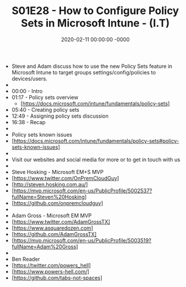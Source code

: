 ﻿---
layout: post
title: "S01E28 - How to Configure Policy Sets in Microsoft Intune - (I.T)"
date: 2020-02-11 00:00:00 -0000
categories:
---
 * Steve and Adam discuss how to use the new Policy Sets feature in Microsoft Intune to target groups settings/config/policies to devices/users.
 * 
 * 00:00 - Intro
 * 01:17 - Policy sets overview
   -  [https://docs.microsoft.com/intune/fundamentals/policy-sets]
 * 05:40 - Creating policy sets
 * 12:49 - Assigning policy sets discussion
 * 16:38 - Recap
 * 
 * Policy sets known issues
 * [https://docs.microsoft.com/intune/fundamentals/policy-sets#policy-sets-known-issues]
 * 
 * Visit our websites and social media for more or to get in touch with us
 * 
 * Steve Hosking - Microsoft EM+S MVP
 * [https://www.twitter.com/OnPremCloudGuy]
 * [http://steven.hosking.com.au/]
 * [https://mvp.microsoft.com/en-us/PublicProfile/5002537?fullName=Steven%20Hosking]
 * [https://github.com/onpremcloudguy]
 * 
 * Adam Gross - Microsoft EM MVP
 * [https://www.twitter.com/AdamGrossTX]
 * [https://www.asquaredozen.com]
 * [https://github.com/AdamGrossTX]
 * [https://mvp.microsoft.com/en-us/PublicProfile/5003519?fullName=Adam%20Gross]
 * 
 * Ben Reader
 * [https://twitter.com/powers_hell]
 * [https://www.powers-hell.com/]
 * [https://github.com/tabs-not-spaces]
